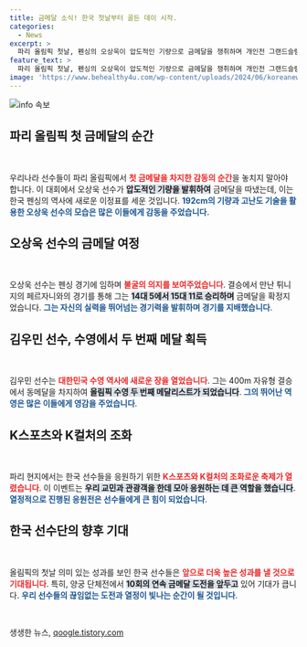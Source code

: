```yaml
---
title: 금메달 소식! 한국 첫날부터 골든 데이 시작.
categories:
  - News
excerpt: >
  파리 올림픽 첫날, 펜싱의 오상욱이 압도적인 기량으로 금메달을 쟁취하며 개인전 그랜드슬램을 달성했습니다! 수영의 김우민 또한 동메달로 우리나라 수영 역사에 이름을 새겼습니다. 선수들의 열정이 만들어낸 기적, 지금 확인하세요!
feature_text: >
  파리 올림픽 첫날, 펜싱의 오상욱이 압도적인 기량으로 금메달을 쟁취하며 개인전 그랜드슬램을 달성했습니다! 수영의 김우민 또한 동메달로 우리나라 수영 역사에 이름을 새겼습니다. 선수들의 열정이 만들어낸 기적, 지금 확인하세요!
image: 'https://www.behealthy4u.com/wp-content/uploads/2024/06/koreanews.jpg'
---
```


<p><img src="https://www.behealthy4u.com/wp-content/uploads/2024/06/koreanews.jpg" alt="info 속보" /></p>

<h2 data-ke-size="size26">파리 올림픽 첫 금메달의 순간</h2>

<p data-ke-size="size16">&nbsp;</p>

<p data-ke-size="size16">우리나라 선수들이 파리 올림픽에서 <b><span style="color: #ee2323;">첫 금메달을 차지한 감동의 순간</span></b>을 놓치지 말아야 합니다. 이 대회에서 오상욱 선수가 <b><span style="background-color: #21538527;">압도적인 기량을 발휘하여</span></b> 금메달을 따냈는데, 이는 한국 펜싱의 역사에 새로운 이정표를 세운 것입니다. <b><span style="color: #1a5490;">192cm의 기량과 고난도 기술을 활용한 오상욱 선수의 모습은 많은 이들에게 감동을 주었습니다.</span></b></p>

<h2 data-ke-size="size26">오상욱 선수의 금메달 여정</h2>

<p data-ke-size="size16">&nbsp;</p>

<p data-ke-size="size16">오상욱 선수는 펜싱 경기에 임하며 <b><span style="color: #ee2323;">불굴의 의지를 보여주었습니다</span></b>. 결승에서 만난 튀니지의 페르자니와의 경기를 통해 그는 <b><span style="background-color: #21538527;">14대 5에서 15대 11로 승리하며</span></b> 금메달을 확정지었습니다. <b><span style="color: #1a5490;">그는 자신의 실력을 뛰어넘는 경기력을 발휘하며 경기를 지배했습니다</span></b>.</p>

<h2 data-ke-size="size26">김우민 선수, 수영에서 두 번째 메달 획득</h2>

<p data-ke-size="size16">&nbsp;</p>

<p data-ke-size="size16">김우민 선수는 <b><span style="color: #ee2323;">대한민국 수영 역사에 새로운 장을 열었습니다</span></b>. 그는 400m 자유형 결승에서 동메달을 차지하여 <b><span style="background-color: #21538527;">올림픽 수영 두 번째 메달리스트가 되었습니다</span></b>. <b><span style="color: #1a5490;">그의 뛰어난 역영은 많은 이들에게 영감을 주었습니다</span></b>.</p>

<h2 data-ke-size="size26">K스포츠와 K컬처의 조화</h2>

<p data-ke-size="size16">&nbsp;</p>

<p data-ke-size="size16">파리 현지에서는 한국 선수들을 응원하기 위한 <b><span style="color: #ee2323;">K스포츠와 K컬처의 조화로운 축제가 열렸습니다</span></b>. 이 이벤트는 <b><span style="background-color: #21538527;">우리 교민과 관광객을 한데 모아 응원하는 데 큰 역할을 했습니다</span></b>. <b><span style="color: #1a5490;">열정적으로 진행된 응원전은 선수들에게 큰 힘이 되었습니다</span></b>.</p>

<h2 data-ke-size="size26">한국 선수단의 향후 기대</h2>

<p data-ke-size="size16">&nbsp;</p>

<p data-ke-size="size16">올림픽의 첫날 의미 있는 성과를 보인 한국 선수들은 <b><span style="color: #ee2323;">앞으로 더욱 높은 성과를 낼 것으로 기대됩니다</span></b>. 특히, 양궁 단체전에서 <b><span style="background-color: #21538527;">10회의 연속 금메달 도전을 앞두고</span></b> 있어 기대가 큽니다. <b><span style="color: #1a5490;">우리 선수들의 끊임없는 도전과 열정이 빛나는 순간이 될 것입니다</span></b>.</p>

<p data-ke-size="size16">&nbsp;</p>
생생한 뉴스, <a href="https://qoogle.tistory.com" rel="dofollow">qoogle.tistory.com</a>


